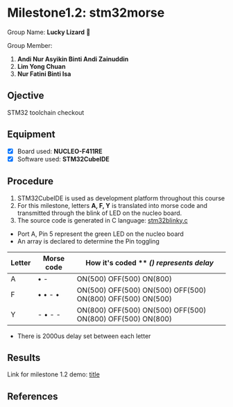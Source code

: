 # Milestone1.2: stm32morse
Group Name: **Lucky Lizard** :lizard:

Group Member: 
1. **Andi Nur Asyikin Binti Andi Zainuddin**
2. **Lim Yong Chuan**
3. **Nur Fatini Binti Isa**

## Ojective
STM32 toolchain checkout
## Equipment
- [x] Board used: **NUCLEO-F411RE**
- [x] Software used: **STM32CubeIDE**
## Procedure
1. STM32CubeIDE is used as development platform throughout this course
2. For this milestone, letters **A, F, Y** is translated into morse code and transmitted through the blink of LED on the nucleo board.
3. The source code is generated in C language: [stm32blinky.c](pastelink)
   
  - Port A, Pin 5 represent the green LED on the nucleo board
  - An array is declared to determine the Pin toggling

| Letter | Morse code | How it's coded ** *() represents delay*|
| ----------- | ----------- | ----------- |
| A | • -| ON(500) OFF(500) ON(800) |
| F | • • - • | ON(500) OFF(500) ON(500) OFF(500) ON(800) OFF(500) ON(500) |
| Y | - • - -| ON(800) OFF(500) ON(500) OFF(500) ON(800) OFF(500) ON(800) |
  - There is 2000us delay set between each letter
  
## Results
Link for milestone 1.2 demo: [title](pastelink)
## References
